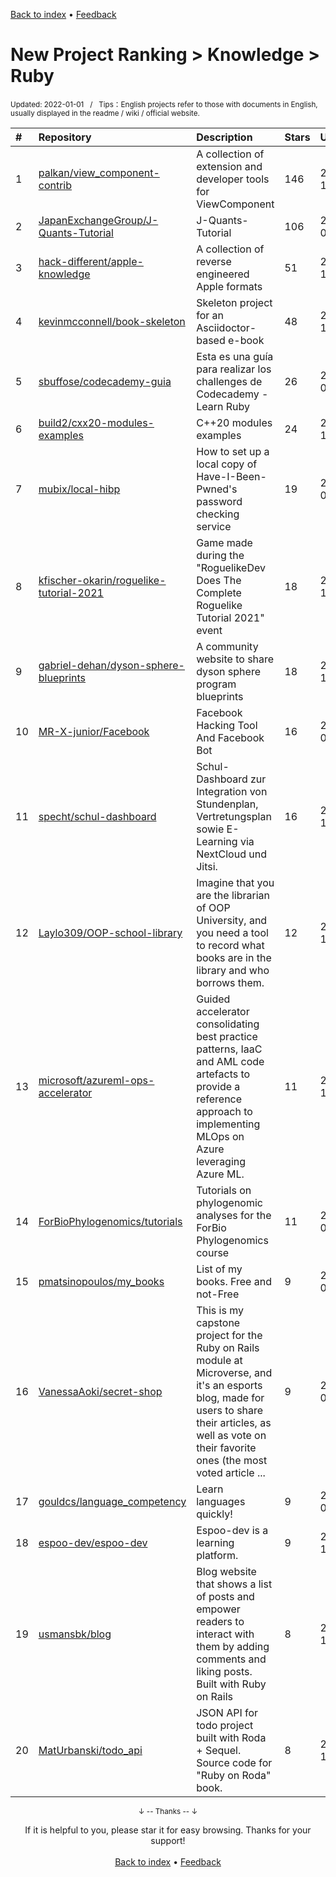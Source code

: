 <a href="https://github.com/GrowingGit/GitHub-English-Top-Charts#github-english-top-charts">Back to index</a> • <a href="/content/docs/feedback.md">Feedback</a>

# New Project Ranking > Knowledge > Ruby
<sub>Updated: 2022-01-01&nbsp;&nbsp;&nbsp;/&nbsp;&nbsp;&nbsp;Tips：English projects refer to those with documents in English, usually displayed in the readme / wiki / official website.</sub>

|#|Repository|Description|Stars|Updated|Created|
|:-|:-|:-|:-|:-|:-|
|1|[palkan/view_component-contrib](https://github.com/palkan/view_component-contrib)|A collection of extension and developer tools for ViewComponent|146|2021-11-03|2021-03-22|
|2|[JapanExchangeGroup/J-Quants-Tutorial](https://github.com/JapanExchangeGroup/J-Quants-Tutorial)|J-Quants-Tutorial|106|2021-07-27|2021-01-27|
|3|[hack-different/apple-knowledge](https://github.com/hack-different/apple-knowledge)|A collection of reverse engineered Apple formats|51|2021-12-30|2021-12-06|
|4|[kevinmcconnell/book-skeleton](https://github.com/kevinmcconnell/book-skeleton)|Skeleton project for an Asciidoctor-based e-book|48|2021-12-03|2021-12-01|
|5|[sbuffose/codecademy-guia](https://github.com/sbuffose/codecademy-guia)|Esta es una guía para realizar los challenges de Codecademy - Learn Ruby|26|2021-07-24|2021-05-28|
|6|[build2/cxx20-modules-examples](https://github.com/build2/cxx20-modules-examples)|C++20 modules examples|24|2021-10-15|2021-01-19|
|7|[mubix/local-hibp](https://github.com/mubix/local-hibp)|How to set up a local copy of Have-I-Been-Pwned's password checking service|19|2021-08-19|2021-08-19|
|8|[kfischer-okarin/roguelike-tutorial-2021](https://github.com/kfischer-okarin/roguelike-tutorial-2021)|Game made during the "RoguelikeDev Does The Complete Roguelike Tutorial 2021" event|18|2021-11-11|2021-07-22|
|9|[gabriel-dehan/dyson-sphere-blueprints](https://github.com/gabriel-dehan/dyson-sphere-blueprints)|A community website to share dyson sphere program blueprints|18|2021-12-22|2021-03-16|
|10|[MR-X-junior/Facebook](https://github.com/MR-X-junior/Facebook)|Facebook Hacking Tool And Facebook Bot|16|2021-09-26|2021-05-23|
|11|[specht/schul-dashboard](https://github.com/specht/schul-dashboard)|Schul-Dashboard zur Integration von Stundenplan, Vertretungsplan sowie E-Learning via NextCloud und Jitsi.|16|2021-12-22|2021-02-02|
|12|[Laylo309/OOP-school-library](https://github.com/Laylo309/OOP-school-library)|Imagine that you are the librarian of OOP University, and you need a tool to record what books are in the library and who borrows them.|12|2021-11-26|2021-11-15|
|13|[microsoft/azureml-ops-accelerator](https://github.com/microsoft/azureml-ops-accelerator)|Guided accelerator consolidating best practice patterns, IaaC and AML code artefacts to provide a reference approach to implementing MLOps on Azure leveraging Azure ML. |11|2021-11-25|2021-07-08|
|14|[ForBioPhylogenomics/tutorials](https://github.com/ForBioPhylogenomics/tutorials)|Tutorials on phylogenomic analyses for the ForBio Phylogenomics course|11|2021-09-08|2021-05-14|
|15|[pmatsinopoulos/my_books](https://github.com/pmatsinopoulos/my_books)|List of my books. Free and not-Free|9|2021-08-29|2021-08-29|
|16|[VanessaAoki/secret-shop](https://github.com/VanessaAoki/secret-shop)|This is my capstone project for the Ruby on Rails module at Microverse, and it's an esports blog, made for users to share their articles, as well as vote on their favorite ones (the most voted article ...|9|2021-06-11|2021-05-25|
|17|[gouldcs/language_competency](https://github.com/gouldcs/language_competency)|Learn languages quickly!|9|2021-06-04|2021-03-24|
|18|[espoo-dev/espoo-dev](https://github.com/espoo-dev/espoo-dev)|Espoo-dev is a learning platform.|9|2021-12-07|2021-02-12|
|19|[usmansbk/blog](https://github.com/usmansbk/blog)|Blog website that shows a list of posts and empower readers to interact with them by adding comments and liking posts. Built with Ruby on Rails|8|2021-11-09|2021-10-25|
|20|[MatUrbanski/todo_api](https://github.com/MatUrbanski/todo_api)|JSON API for todo project built with Roda + Sequel. Source code for "Ruby on Roda" book.|8|2021-12-05|2021-04-18|

<div align="center">
    <p><sub>↓ -- Thanks -- ↓</sub></p>
    If it is helpful to you, please star it for easy browsing. Thanks for your support!
</div>

<br/>

<div align="center"><a href="https://github.com/GrowingGit/GitHub-English-Top-Charts#github-english-top-charts">Back to index</a> • <a href="/content/docs/feedback.md">Feedback</a></div>
